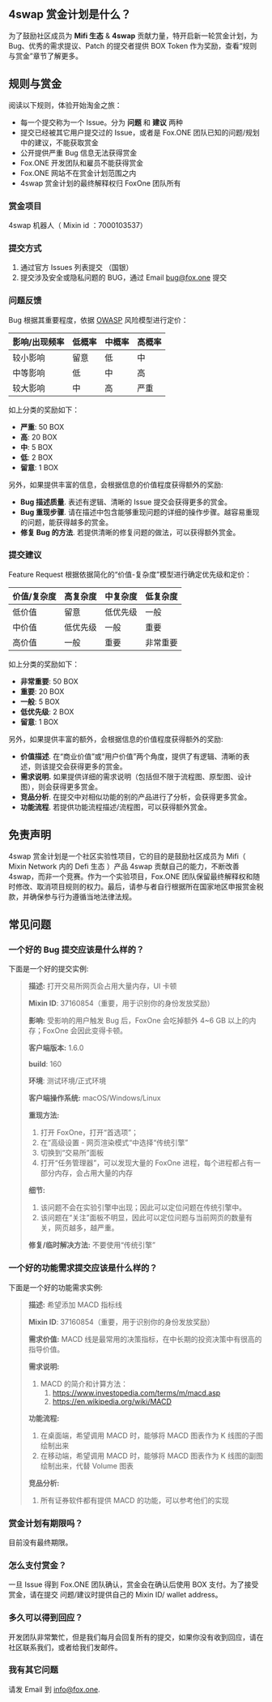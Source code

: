 ## 4swap 赏金计划是什么？

为了鼓励社区成员为 **Mifi 生态** & **4swap** 贡献力量，特开启新一轮赏金计划，为 Bug、优秀的需求提议、Patch 的提交者提供 BOX Token 作为奖励，查看“规则与赏金”章节了解更多。

## 规则与赏金

阅读以下规则，体验开始淘金之旅：

- 每一个提交称为一个 Issue。分为 **问题** 和 **建议** 两种
- 提交已经被其它用户提交过的 Issue，或者是 Fox.ONE 团队已知的问题/规划中的建议，不能获取赏金
- 公开提供严重 Bug 信息无法获得赏金
- Fox.ONE 开发团队和雇员不能获得赏金
- Fox.ONE 网站不在赏金计划范围之内
- 4swap 赏金计划的最终解释权归 FoxOne 团队所有

### 赏金项目

4swap 机器人（ Mixin id ：7000103537）

### 提交方式

1. 通过官方 Issues 列表提交 （国银）
2. 提交涉及安全或隐私问题的 BUG，通过 Email [bug@fox.one](mailto:bug@fox.one) 提交

### 问题反馈

Bug 根据其重要程度，依据 [OWASP](https://www.owasp.org/index.php/OWASP_Risk_Rating_Methodology) 风险模型进行定价：

| 影响/出现频率 | 低概率 | 中概率 | 高概率 |
| ------------- | ------ | ------ | ------ |
| 较小影响      | 留意   | 低     | 中     |
| 中等影响      | 低     | 中     | 高     |
| 较大影响      | 中     | 高     | 严重   |

如上分类的奖励如下：

- **严重**: 50 BOX
- **高**: 20 BOX
- **中**: 5 BOX
- **低**: 2 BOX
- **留意**: 1 BOX

另外，如果提供丰富的信息，会根据信息的价值程度获得额外的奖励:

- **Bug 描述质量**. 表述有逻辑、清晰的 Issue 提交会获得更多的赏金。
- **Bug 重现步骤**. 请在描述中包含能够重现问题的详细的操作步骤。越容易重现的问题，能获得越多的赏金。
- **修复 Bug 的方法**. 若提供清晰的修复问题的做法，可以获得额外赏金。

### 提交建议

Feature Request 根据依据简化的“价值-复杂度”模型进行确定优先级和定价：

| 价值/复杂度 | 高复杂度 | 中复杂度 | 低复杂度 |
| ----------- | -------- | -------- | -------- |
| 低价值      | 留意     | 低优先级 | 一般     |
| 中价值      | 低优先级 | 一般     | 重要     |
| 高价值      | 一般     | 重要     | 非常重要 |

如上分类的奖励如下：

- **非常重要**: 50 BOX
- **重要**: 20 BOX
- **一般**: 5 BOX
- **低优先级**: 2 BOX
- **留意**: 1 BOX

另外，如果提供丰富的额外，会根据信息的价值程度获得额外的奖励:

- **价值描述**. 在“商业价值”或“用户价值”两个角度，提供了有逻辑、清晰的表述，则该提交会获得更多的赏金。
- **需求说明.** 如果提供详细的需求说明（包括但不限于流程图、原型图、设计图），则会获得更多赏金。
- **竞品分析**. 在提交中对相似功能的别的产品进行了分析，会获得更多赏金。
- **功能流程**. 若提供功能流程描述/流程图，可以获得额外赏金。

## 免责声明

4swap 赏金计划是一个社区实验性项目，它的目的是鼓励社区成员为 Mifi（ Mixin Network 内的 Defi 生态 ）产品 4swap 贡献自己的能力，不断改善 4swap，而非一个竞赛。作为一个实验项目，Fox.ONE 团队保留最终解释权和随时修改、取消项目规则的权力。最后，请参与者自行根据所在国家地区申报赏金税款，并确保参与行为遵循当地法律法规。

## 常见问题

### 一个好的 Bug 提交应该是什么样的？

下面是一个好的提交实例:

> **描述:** 打开交易所网页会占用大量内存，UI 卡顿
>
> **Mixin ID**: 37160854（重要，用于识别你的身份发放奖励）
>
> **影响:** 受影响的用户触发 Bug 后，FoxOne 会吃掉额外 4~6 GB 以上的内存；FoxOne 会因此变得卡顿。
>
> **客户端版本:** 1.6.0
>
> **build**: 160
>
> **环境**: 测试环境/正式环境
>
> **客户端操作系统:** macOS/Windows/Linux
>
> **重现方法:** 
>
> 1. 打开 FoxOne，打开“首选项”；
> 2. 在“高级设置 - 网页渲染模式“中选择“传统引擎”
> 3. 切换到“交易所”面板
> 4. 打开“任务管理器”，可以发现大量的 FoxOne 进程，每个进程都占有一部分内存，会占用大量的内存
>
> **细节:** 
>
> 1. 该问题不会在实验引擎中出现；因此可以定位问题在传统引擎中。
> 2. 该问题在“关注”面板不明显，因此可以定位问题与当前网页的数量有关，网页越多，越严重。
>
> **修复/临时解决方法:** 不要使用“传统引擎”

### 一个好的功能需求提交应该是什么样的？

下面是一个好的功能需求实例:

> **描述:** 希望添加 MACD 指标线
>
> **Mixin ID**: 37160854（重要，用于识别你的身份发放奖励）
>
> **需求价值:** MACD 线是最常用的决策指标，在中长期的投资决策中有很高的指导价值。
>
> **需求说明:** 
>
> 1. MACD 的简介和计算方法：
>    1. https://www.investopedia.com/terms/m/macd.asp
>    2. https://en.wikipedia.org/wiki/MACD
>
> **功能流程:**
>
> 1. 在桌面端，希望调用 MACD 时，能够将 MACD 图表作为 K 线图的子图绘制出来
> 2. 在移动端，希望调用 MACD 时，能够将 MACD 图表作为 K 线图的副图绘制出来，代替 Volume 图表
>
> **竞品分析:** 
>
> 1. 所有证券软件都有提供 MACD 的功能，可以参考他们的实现

### 赏金计划有期限吗？

目前没有最终期限。

### 怎么支付赏金？

一旦 Issue 得到 Fox.ONE 团队确认，赏金会在确认后使用 BOX 支付。为了接受赏金，请在提交 问题/建议时提供自己的 Mixin ID/ wallet address。

### 多久可以得到回应？

开发团队非常繁忙，但是我们每月会回复所有的提交，如果你没有收到回应，请在社区联系我们，或者给我们发邮件。

### 我有其它问题

请发 Email 到 [info@fox.one](mailto:info@fox.one).

